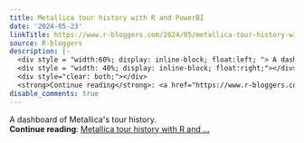 ```yaml
---
title: Metallica tour history with R and PowerBI
date: '2024-05-23'
linkTitle: https://www.r-bloggers.com/2024/05/metallica-tour-history-with-r-and-powerbi/
source: R-bloggers
description: |-
  <div style = "width:60%; display: inline-block; float:left; "> A dashboard of Metallica's tour history.</div>
  <div style = "width: 40%; display: inline-block; float:right;"></div>
  <div style="clear: both;"></div>
  <strong>Continue reading</strong>: <a href="https://www.r-bloggers.com/2024/05/metallica-tour-history-with-r-and-powerbi/">Metallica tour history with R and ...
disable_comments: true
---
```

<div style = "width:60%; display: inline-block; float:left; "> A dashboard of Metallica's tour history.</div>
<div style = "width: 40%; display: inline-block; float:right;"></div>
<div style="clear: both;"></div>
<strong>Continue reading</strong>: <a href="https://www.r-bloggers.com/2024/05/metallica-tour-history-with-r-and-powerbi/">Metallica tour history with R and ...